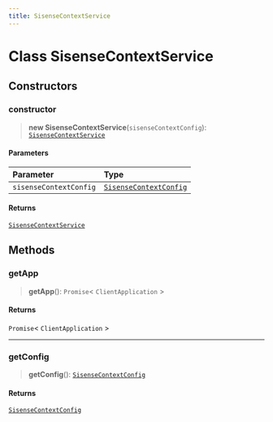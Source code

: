 ```yaml
---
title: SisenseContextService
---
```


# Class SisenseContextService

## Constructors

### constructor

> **new SisenseContextService**(`sisenseContextConfig`): [`SisenseContextService`](class.SisenseContextService.md)

#### Parameters

| Parameter | Type |
| :------ | :------ |
| `sisenseContextConfig` | [`SisenseContextConfig`](../interfaces/interface.SisenseContextConfig.md) |

#### Returns

[`SisenseContextService`](class.SisenseContextService.md)

## Methods

### getApp

> **getApp**(): `Promise`\< `ClientApplication` \>

#### Returns

`Promise`\< `ClientApplication` \>

***

### getConfig

> **getConfig**(): [`SisenseContextConfig`](../interfaces/interface.SisenseContextConfig.md)

#### Returns

[`SisenseContextConfig`](../interfaces/interface.SisenseContextConfig.md)
